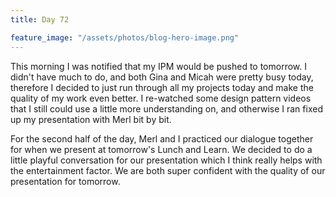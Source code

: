 ```yaml
---
title: Day 72

feature_image: "/assets/photos/blog-hero-image.png"
---
```


This morning I was notified that my IPM would be pushed to tomorrow. I didn't have much to do, and both
Gina and Micah were pretty busy today, therefore I decided to just run through all my projects today
and make the quality of my work even better. I re-watched some design pattern videos that I still
could use a little more understanding on, and otherwise I ran fixed up my presentation with Merl bit by
bit.

For the second half of the day, Merl and I practiced our dialogue together for when we present at tomorrow's
Lunch and Learn. We decided to do a little playful conversation for our presentation which I think really
helps with the entertainment factor. We are both super confident with the quality of our presentation
for tomorrow.